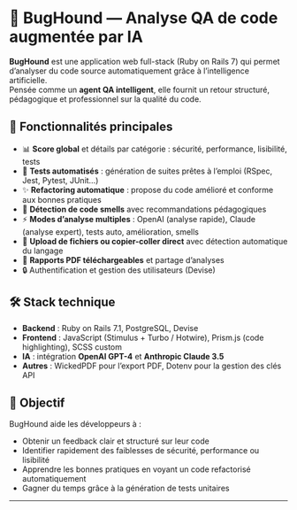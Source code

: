 # 🐞 BugHound — Analyse QA de code augmentée par IA

**BugHound** est une application web full-stack (Ruby on Rails 7) qui permet d’analyser du code source automatiquement grâce à l’intelligence artificielle.  
Pensée comme un **agent QA intelligent**, elle fournit un retour structuré, pédagogique et professionnel sur la qualité du code.

## 🚀 Fonctionnalités principales

- 📊 **Score global** et détails par catégorie : sécurité, performance, lisibilité, tests  
- 🧪 **Tests automatisés** : génération de suites prêtes à l’emploi (RSpec, Jest, Pytest, JUnit…)  
- ✨ **Refactoring automatique** : propose du code amélioré et conforme aux bonnes pratiques  
- 👃 **Détection de code smells** avec recommandations pédagogiques  
- ⚡ **Modes d’analyse multiples** : OpenAI (analyse rapide), Claude (analyse expert), tests auto, amélioration, smells  
- 📂 **Upload de fichiers ou copier-coller direct** avec détection automatique du langage  
- 📝 **Rapports PDF téléchargeables** et partage d’analyses  
- 🔒 Authentification et gestion des utilisateurs (Devise)

## 🛠️ Stack technique

- **Backend** : Ruby on Rails 7.1, PostgreSQL, Devise  
- **Frontend** : JavaScript (Stimulus + Turbo / Hotwire), Prism.js (code highlighting), SCSS custom  
- **IA** : intégration **OpenAI GPT-4** et **Anthropic Claude 3.5**  
- **Autres** : WickedPDF pour l’export PDF, Dotenv pour la gestion des clés API  

## 🎯 Objectif

BugHound aide les développeurs à :  
- Obtenir un feedback clair et structuré sur leur code  
- Identifier rapidement des faiblesses de sécurité, performance ou lisibilité  
- Apprendre les bonnes pratiques en voyant un code refactorisé automatiquement  
- Gagner du temps grâce à la génération de tests unitaires  

---
